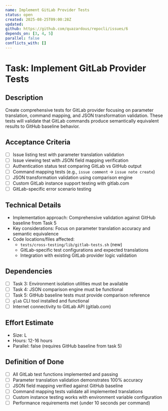 ```yaml
---
name: Implement GitLab Provider Tests
status: open
created: 2025-08-25T09:00:28Z
updated: 
github: https://github.com/quazardous/repocli/issues/6
depends_on: [3, 4, 5]
parallel: false
conflicts_with: []
---
```


# Task: Implement GitLab Provider Tests

## Description
Create comprehensive tests for GitLab provider focusing on parameter translation, command mapping, and JSON transformation validation. These tests will validate that GitLab commands produce semantically equivalent results to GitHub baseline behavior.

## Acceptance Criteria
- [ ] Issue listing test with parameter translation validation
- [ ] Issue viewing test with JSON field mapping verification  
- [ ] Authentication status test comparing GitLab vs GitHub output
- [ ] Command mapping tests (e.g., `issue comment` → `issue note create`)
- [ ] JSON transformation validation using comparison engine
- [ ] Custom GitLab instance support testing with gitlab.com
- [ ] GitLab-specific error scenario testing

## Technical Details
- Implementation approach: Comprehensive validation against GitHub baseline from Task 5
- Key considerations: Focus on parameter translation accuracy and semantic equivalence
- Code locations/files affected:
  - `tests/cross-testing/lib/gitlab-tests.sh` (new)
  - GitLab-specific test configurations and expected translations
  - Integration with existing GitLab provider logic validation

## Dependencies
- [ ] Task 3: Environment isolation utilities must be available
- [ ] Task 4: JSON comparison engine must be functional
- [ ] Task 5: GitHub baseline tests must provide comparison reference
- [ ] `glab` CLI tool installed and functional
- [ ] Internet connectivity to GitLab API (gitlab.com)

## Effort Estimate
- Size: L
- Hours: 12-16 hours
- Parallel: false (requires GitHub baseline from task 5)

## Definition of Done
- [ ] All GitLab test functions implemented and passing
- [ ] Parameter translation validation demonstrates 100% accuracy
- [ ] JSON field mapping verified against GitHub baseline
- [ ] Command mapping tests validate all implemented translations
- [ ] Custom instance testing works with environment variable configuration
- [ ] Performance requirements met (under 10 seconds per command)
